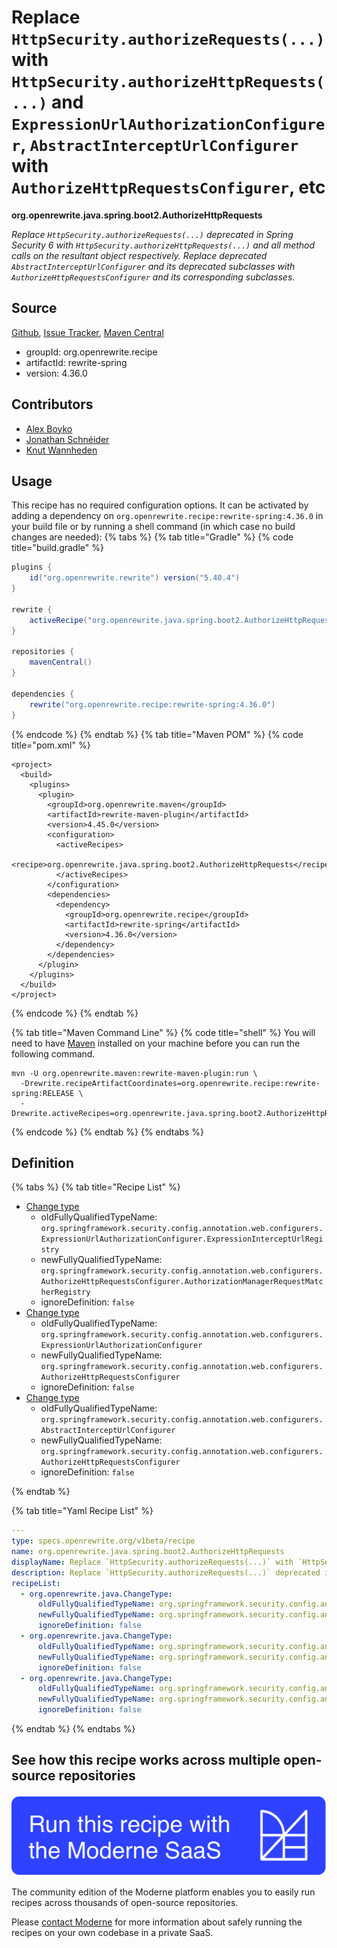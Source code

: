 # Replace `HttpSecurity.authorizeRequests(...)` with `HttpSecurity.authorizeHttpRequests(...)` and `ExpressionUrlAuthorizationConfigurer`, `AbstractInterceptUrlConfigurer` with `AuthorizeHttpRequestsConfigurer`, etc

**org.openrewrite.java.spring.boot2.AuthorizeHttpRequests**

_Replace `HttpSecurity.authorizeRequests(...)` deprecated in Spring Security 6 with `HttpSecurity.authorizeHttpRequests(...)` and all method calls on the resultant object respectively. Replace deprecated `AbstractInterceptUrlConfigurer` and its deprecated subclasses with `AuthorizeHttpRequestsConfigurer` and its corresponding subclasses._

## Source

[Github](https://github.com/openrewrite/rewrite-spring/blob/main/src/main/java/org/openrewrite/java/spring/boot2/AuthorizeHttpRequests.java), [Issue Tracker](https://github.com/openrewrite/rewrite-spring/issues), [Maven Central](https://central.sonatype.com/artifact/org.openrewrite.recipe/rewrite-spring/4.36.0/jar)

* groupId: org.openrewrite.recipe
* artifactId: rewrite-spring
* version: 4.36.0

## Contributors
* [Alex Boyko](aboyko@vmware.com)
* [Jonathan Schnéider](jkschneider@gmail.com)
* [Knut Wannheden](knut@moderne.io)


## Usage

This recipe has no required configuration options. It can be activated by adding a dependency on `org.openrewrite.recipe:rewrite-spring:4.36.0` in your build file or by running a shell command (in which case no build changes are needed): 
{% tabs %}
{% tab title="Gradle" %}
{% code title="build.gradle" %}
```groovy
plugins {
    id("org.openrewrite.rewrite") version("5.40.4")
}

rewrite {
    activeRecipe("org.openrewrite.java.spring.boot2.AuthorizeHttpRequests")
}

repositories {
    mavenCentral()
}

dependencies {
    rewrite("org.openrewrite.recipe:rewrite-spring:4.36.0")
}
```
{% endcode %}
{% endtab %}
{% tab title="Maven POM" %}
{% code title="pom.xml" %}
```markup
<project>
  <build>
    <plugins>
      <plugin>
        <groupId>org.openrewrite.maven</groupId>
        <artifactId>rewrite-maven-plugin</artifactId>
        <version>4.45.0</version>
        <configuration>
          <activeRecipes>
            <recipe>org.openrewrite.java.spring.boot2.AuthorizeHttpRequests</recipe>
          </activeRecipes>
        </configuration>
        <dependencies>
          <dependency>
            <groupId>org.openrewrite.recipe</groupId>
            <artifactId>rewrite-spring</artifactId>
            <version>4.36.0</version>
          </dependency>
        </dependencies>
      </plugin>
    </plugins>
  </build>
</project>
```
{% endcode %}
{% endtab %}

{% tab title="Maven Command Line" %}
{% code title="shell" %}
You will need to have [Maven](https://maven.apache.org/download.cgi) installed on your machine before you can run the following command.

```shell
mvn -U org.openrewrite.maven:rewrite-maven-plugin:run \
  -Drewrite.recipeArtifactCoordinates=org.openrewrite.recipe:rewrite-spring:RELEASE \
  -Drewrite.activeRecipes=org.openrewrite.java.spring.boot2.AuthorizeHttpRequests
```
{% endcode %}
{% endtab %}
{% endtabs %}

## Definition

{% tabs %}
{% tab title="Recipe List" %}
* [Change type](../../../java/changetype.md)
  * oldFullyQualifiedTypeName: `org.springframework.security.config.annotation.web.configurers.ExpressionUrlAuthorizationConfigurer.ExpressionInterceptUrlRegistry`
  * newFullyQualifiedTypeName: `org.springframework.security.config.annotation.web.configurers.AuthorizeHttpRequestsConfigurer.AuthorizationManagerRequestMatcherRegistry`
  * ignoreDefinition: `false`
* [Change type](../../../java/changetype.md)
  * oldFullyQualifiedTypeName: `org.springframework.security.config.annotation.web.configurers.ExpressionUrlAuthorizationConfigurer`
  * newFullyQualifiedTypeName: `org.springframework.security.config.annotation.web.configurers.AuthorizeHttpRequestsConfigurer`
  * ignoreDefinition: `false`
* [Change type](../../../java/changetype.md)
  * oldFullyQualifiedTypeName: `org.springframework.security.config.annotation.web.configurers.AbstractInterceptUrlConfigurer`
  * newFullyQualifiedTypeName: `org.springframework.security.config.annotation.web.configurers.AuthorizeHttpRequestsConfigurer`
  * ignoreDefinition: `false`

{% endtab %}

{% tab title="Yaml Recipe List" %}
```yaml
---
type: specs.openrewrite.org/v1beta/recipe
name: org.openrewrite.java.spring.boot2.AuthorizeHttpRequests
displayName: Replace `HttpSecurity.authorizeRequests(...)` with `HttpSecurity.authorizeHttpRequests(...)` and `ExpressionUrlAuthorizationConfigurer`, `AbstractInterceptUrlConfigurer` with `AuthorizeHttpRequestsConfigurer`, etc
description: Replace `HttpSecurity.authorizeRequests(...)` deprecated in Spring Security 6 with `HttpSecurity.authorizeHttpRequests(...)` and all method calls on the resultant object respectively. Replace deprecated `AbstractInterceptUrlConfigurer` and its deprecated subclasses with `AuthorizeHttpRequestsConfigurer` and its corresponding subclasses.
recipeList:
  - org.openrewrite.java.ChangeType:
      oldFullyQualifiedTypeName: org.springframework.security.config.annotation.web.configurers.ExpressionUrlAuthorizationConfigurer.ExpressionInterceptUrlRegistry
      newFullyQualifiedTypeName: org.springframework.security.config.annotation.web.configurers.AuthorizeHttpRequestsConfigurer.AuthorizationManagerRequestMatcherRegistry
      ignoreDefinition: false
  - org.openrewrite.java.ChangeType:
      oldFullyQualifiedTypeName: org.springframework.security.config.annotation.web.configurers.ExpressionUrlAuthorizationConfigurer
      newFullyQualifiedTypeName: org.springframework.security.config.annotation.web.configurers.AuthorizeHttpRequestsConfigurer
      ignoreDefinition: false
  - org.openrewrite.java.ChangeType:
      oldFullyQualifiedTypeName: org.springframework.security.config.annotation.web.configurers.AbstractInterceptUrlConfigurer
      newFullyQualifiedTypeName: org.springframework.security.config.annotation.web.configurers.AuthorizeHttpRequestsConfigurer
      ignoreDefinition: false

```
{% endtab %}
{% endtabs %}

## See how this recipe works across multiple open-source repositories

[![Moderne Link Image](/.gitbook/assets/ModerneRecipeButton.png)](https://public.moderne.io/recipes/org.openrewrite.java.spring.boot2.AuthorizeHttpRequests)

The community edition of the Moderne platform enables you to easily run recipes across thousands of open-source repositories.

Please [contact Moderne](https://moderne.io/product) for more information about safely running the recipes on your own codebase in a private SaaS.
